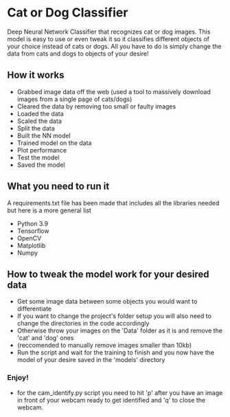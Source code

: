 # Cat or Dog Classifier
Deep Neural Network Classifier that recognizes cat or dog images. This model is easy to use or even tweak it so it classifies different objects of your choice instead of cats or dogs. All you have to do is simply change the data from cats and dogs to objects of your desire!

## How it works
- Grabbed image data off the web (used a tool to massively download images from a single page of cats/dogs)
- Cleared the data by removing too small or faulty images 
- Loaded the data
- Scaled the data
- Split the data
- Built the NN model
- Trained model on the data
- Plot performance
- Test the model
- Saved the model

## What you need to run it
A requirements.txt file has been made that includes all the libraries needed but here is a more general list
- Python 3.9
- Tensorflow
- OpenCV
- Matplotlib
- Numpy

## How to tweak the model work for your desired data
- Get some image data between some objects you would want to differentiate
- If you want to change the project's folder setup you will also need to change the directories in the code accordingly
- Otherwise throw your images on the 'Data' folder as it is and remove the 'cat' and 'dog' ones
- (reccomended to manually remove images smaller than 10kb)
- Run the script and wait for the training to finish and you now have the model of your desire saved in the 'models' directory

### Enjoy!
* for the cam_identify.py script you need to hit 'p' after you have an image in front of your webcam ready to get identified and 'q' to close the webcam. 

